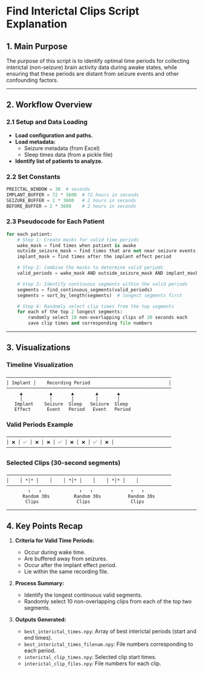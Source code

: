 # Find Interictal Clips Script Explanation

## 1. Main Purpose
The purpose of this script is to identify optimal time periods for collecting interictal (non-seizure) brain activity data during awake states, while ensuring that these periods are distant from seizure events and other confounding factors.

---

## 2. Workflow Overview

### 2.1 Setup and Data Loading
- **Load configuration and paths.**
- **Load metadata:**
  - Seizure metadata (from Excel)
  - Sleep times data (from a pickle file)
- **Identify list of patients to analyze.**

### 2.2 Set Constants
```python
PREICTAL_WINDOW = 30  # seconds
IMPLANT_BUFFER = 72 * 3600  # 72 hours in seconds
SEIZURE_BUFFER = 2 * 3600   # 2 hours in seconds
BEFORE_BUFFER = 2 * 3600    # 2 hours in seconds
```

### 2.3 Pseudocode for Each Patient
```python
for each patient:
    # Step 1: Create masks for valid time periods
    wake_mask = find times when patient is awake
    outside_seizure_mask = find times that are not near seizure events
    implant_mask = find times after the implant effect period

    # Step 2: Combine the masks to determine valid periods
    valid_periods = wake_mask AND outside_seizure_mask AND implant_mask

    # Step 3: Identify continuous segments within the valid periods
    segments = find_continuous_segments(valid_periods)
    segments = sort_by_length(segments)  # longest segments first

    # Step 4: Randomly select clip times from the top segments
    for each of the top 2 longest segments:
        randomly select 10 non-overlapping clips of 30 seconds each
        save clip times and corresponding file numbers
```

---

## 3. Visualizations

### Timeline Visualization
```
─────────────────────────────────────────────────────────────
│ Implant │    Recording Period                             │
─────────────────────────────────────────────────────────────
     ▲          ▲       ▲        ▲       ▲
     │          │       │        │       │
   Implant    Seizure  Sleep   Seizure  Sleep
   Effect      Event   Period   Event   Period
```

### Valid Periods Example
```
─────────────────────────────────────────────────────────────
│ ❌ │ ✅ │ ❌ │ ❌ │ ✅ │ ❌ │ ❌ │ ✅ │ ❌ │
─────────────────────────────────────────────────────────────
```

### Selected Clips (30-second segments)
```
─────────────────────────────────────────────────────────────
│    │ *│* │    │    │ *│* │    │    │ *│* │    │
─────────────────────────────────────────────────────────────
        ↑   ↑              ↑   ↑              ↑   ↑
      Random 30s         Random 30s          Random 30s
       Clips              Clips               Clips 
```

---

## 4. Key Points Recap

1. **Criteria for Valid Time Periods:**
   - Occur during wake time.
   - Are buffered away from seizures.
   - Occur after the implant effect period.
   - Lie within the same recording file.

2. **Process Summary:**
   - Identify the longest continuous valid segments.
   - Randomly select 10 non-overlapping clips from each of the top two segments.

3. **Outputs Generated:**
   - `best_interictal_times.npy`: Array of best interictal periods (start and end times).
   - `best_interictal_times_filenum.npy`: File numbers corresponding to each period.
   - `interictal_clip_times.npy`: Selected clip start times.
   - `interictal_clip_files.npy`: File numbers for each clip.
